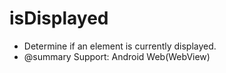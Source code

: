 # isDisplayed

* Determine if an element is currently displayed.
* @summary Support: Android Web(WebView)
